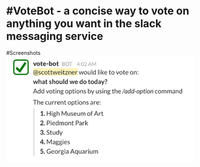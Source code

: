 #VoteBot - a concise way to vote on anything you want in the slack messaging service
=====================
#Screenshots
![](https://github.com/scottweitzner/votebot/blob/master/screenshots/img1.png)

